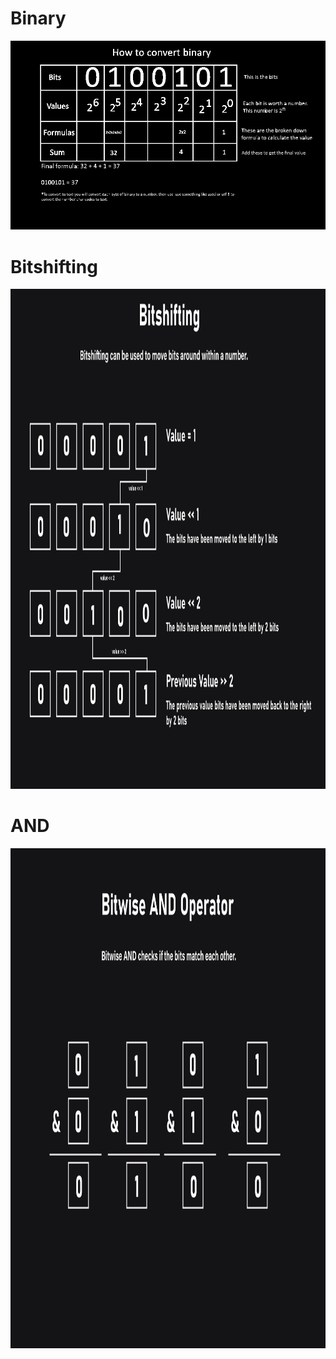 # Binary
<img src="/img/protocol/binary.png">

# Bitshifting
<img src="/img/protocol/Bit Shifting.png" width=1300 height=800>

# AND
<img src="/img/protocol/AND.png" width=1300 height=800>